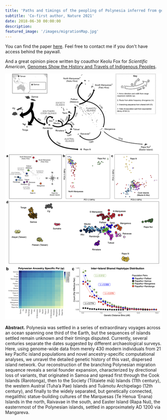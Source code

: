 ```yaml
---
title: 'Paths and timings of the peopling of Polynesia inferred from genomic networks'
subtitle: 'Co-first author, Nature 2021'
date: 2018-06-30 00:00:00
description:
featured_image: '/images/migrationMap.jpg'
---
```


You can find the paper [here](https://www.nature.com/articles/s41586-021-03902-8). Feel free to contact me if you don't have access behind the paywall.

And a great opinion piece written by coauthor Keolu Fox for <i>Scientific American</i>, [Genomes Show the History and Travels of Indigenous Peoples](https://www.scientificamerican.com/article/genomes-show-the-history-and-travels-of-indigenous-peoples/).

<div class="gallery" data-columns="1">
	<img src="/images/migrationMap.jpg">
	<img src="/images/polynesia1.jpg">
	<img src="/images/polynesia2.jpg">
</div>

**Abstract.** Polynesia was settled in a series of extraordinary voyages across an ocean spanning one third of the Earth, but the sequences of islands settled remain unknown and their timings disputed. Currently, several centuries separate the dates suggested by different archaeological surveys. Here, using genome-wide data from merely 430 modern individuals from 21 key Pacific island populations and novel ancestry-specific computational analyses, we unravel the detailed genetic history of this vast, dispersed island network. Our reconstruction of the branching Polynesian migration sequence reveals a serial founder expansion, characterized by directional loss of variants, that originated in Samoa and spread first through the Cook Islands (Rarotonga), then to the Society (Tōtaiete mā) Islands (11th century), the western Austral (Tuha’a Pae) Islands and Tuāmotu Archipelago (12th century), and finally to the widely separated, but genetically connected, megalithic statue-building cultures of the Marquesas (Te Henua ‘Enana) Islands in the north, Raivavae in the south, and Easter Island (Rapa Nui), the easternmost of the Polynesian islands, settled in approximately AD 1200 via Mangareva.

